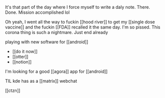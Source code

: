 It's that part of the day where I force myself to write a daly note. There. Done. Mission accomplished lol

Oh yeah, I went all the way to fuckin [[hood river]] to get my [[single dose vaccine]] and the fuckin [[FDA]] recalled it the same day. I'm so pissed. This corona thing is such a nightmare. Just end already


playing with new software for [[android]]
-	[[do it now]]
-	[[otter]]
-	[[notion]]

I'm looking for a good [[agora]] app for [[android]]

TIL kde has as a [[matrix]] webchat

[[ctzn]]